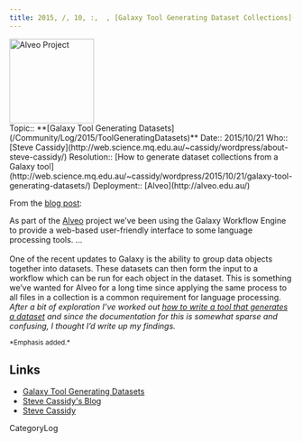```yaml
---
title: 2015, /, 10, :,  , [Galaxy Tool Generating Dataset Collections](http://web.science.mq.edu.au/~cassidy/wordpress/2015/10/21/galaxy-tool-generating-datasets/)
---
```

<div class='center'><a href='http://alveo.edu.au/'><img src='/Images/Logos/AlveoBig.png' alt='Alveo Project' width="150" /></a></div>






<div class='logbox'>
 Topic:: **[Galaxy Tool Generating Datasets](/Community/Log/2015/ToolGeneratingDatasets)**
 Date:: 2015/10/21
 Who:: [Steve Cassidy](http://web.science.mq.edu.au/~cassidy/wordpress/about-steve-cassidy/)
 Resolution:: [How to generate dataset collections from a Galaxy tool](http://web.science.mq.edu.au/~cassidy/wordpress/2015/10/21/galaxy-tool-generating-datasets/)
 Deployment:: [Alveo](http://alveo.edu.au/)
</div>

From the [blog post](http://web.science.mq.edu.au/~cassidy/wordpress/2015/10/21/galaxy-tool-generating-datasets/):

 As part of the [Alveo](http://alveo.edu.au/) project we’ve been using the Galaxy Workflow Engine to provide a web-based user-friendly interface to some language processing tools. ...<br /><br />
 One of the recent updates to Galaxy is the ability to group data objects together into datasets. These datasets can then form the input to a workflow which can be run for each object in the dataset.  This is something we’ve wanted for Alveo for a long time since applying the same process to all files in a collection is a common requirement for language processing.   *After a bit of exploration I’ve worked out [how to write a tool that generates a dataset](http://web.science.mq.edu.au/~cassidy/wordpress/2015/10/21/galaxy-tool-generating-datasets/) and since the documentation for this is somewhat sparse and confusing, I thought I’d write up my findings.*

<div class='center'><span style="font-size: smaller;"> *Emphasis added.* </span></div>

## Links

* [Galaxy Tool Generating Datasets](http://web.science.mq.edu.au/~cassidy/wordpress/2015/10/21/galaxy-tool-generating-datasets/)
* [Steve Cassidy's Blog](http://web.science.mq.edu.au/)
* [Steve Cassidy](http://web.science.mq.edu.au/~cassidy/wordpress/about-steve-cassidy/)

CategoryLog
